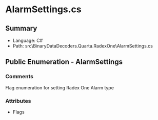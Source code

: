 ﻿# AlarmSettings.cs

## Summary

* Language: C#
* Path: src\BinaryDataDecoders.Quarta.RadexOne\AlarmSettings.cs

## Public Enumeration - AlarmSettings

### Comments

 <summary>
 Flag enumeration for setting Radex One Alarm type
 </summary>

### Attributes

 - Flags

